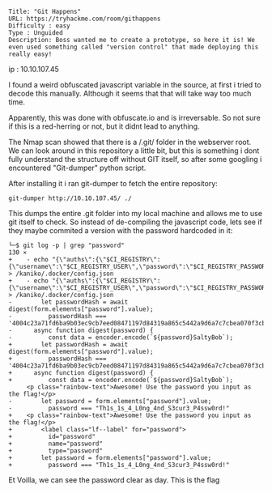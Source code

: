 ```
Title: "Git Happens"
URL: https://tryhackme.com/room/githappens
Difficulty : easy
Type : Unguided
Description: Boss wanted me to create a prototype, so here it is! We even used something called "version control" that made deploying this really easy!
```

ip : 10.10.107.45

I found a weird obfuscated javascript variable in the source, at first i tried to decode this manually. Although it seems that that will take way too much time.

Apparently, this was done with obfuscate.io and is irreversable. So not sure if this is a red-herring or not, but it didnt lead to anything.


The Nmap scan showed that there is a /.git/ folder in the webserver root. We can look around in this repository a little bit, but this is something i dont fully understand the structure off without GIT itself, so after some googling i encountered "Git-dumper" python script.

After installing it i ran git-dumper to fetch the entire repository:

``git-dumper http://10.10.107.45/ ./``

This dumps the entire .git folder into my local machine and allows me to use git itself to check. So instead of de-compiling the javascript code, lets see if they maybe commited a version with the password hardcoded in it:

  ```
  └─$ git log -p | grep "password"                                                                                                                                                                                                                                                                                                                                                                                                      130 ⨯
  +    - echo "{\"auths\":{\"$CI_REGISTRY\":{\"username\":\"$CI_REGISTRY_USER\",\"password\":\"$CI_REGISTRY_PASSWORD\"}}}" > /kaniko/.docker/config.json
  +    - echo "{\"auths\":{\"$CI_REGISTRY\":{\"username\":\"$CI_REGISTRY_USER\",\"password\":\"$CI_REGISTRY_PASSWORD\"}}}" > /kaniko/.docker/config.json
  -        let passwordHash = await digest(form.elements["password"].value);
  -          passwordHash === '4004c23a71fd6ba9b03ec9cb7eed08471197d84319a865c5442a9d6a7c7cbea070f3cb6aa5106ef80f679a88dbbaf89ff64cb351a151a5f29819a3c094ecebbb'
  -      async function digest(password) {
  -          const data = encoder.encode(`${password}SaltyBob`);
  +        let passwordHash = await digest(form.elements["password"].value);
  +          passwordHash === '4004c23a71fd6ba9b03ec9cb7eed08471197d84319a865c5442a9d6a7c7cbea070f3cb6aa5106ef80f679a88dbbaf89ff64cb351a151a5f29819a3c094ecebbb'
  +      async function digest(password) {
  +          const data = encoder.encode(`${password}SaltyBob`);
       <p class="rainbow-text">Awesome! Use the password you input as the flag!</p>
  -        let password = form.elements["password"].value;
  -          password === "Th1s_1s_4_L0ng_4nd_S3cur3_P4ssw0rd!"
  +    <p class="rainbow-text">Awesome! Use the password you input as the flag!</p>
  +        <label class="lf--label" for="password">
  +          id="password"
  +          name="password"
  +          type="password"
  +        let password = form.elements["password"].value;
  +          password === "Th1s_1s_4_L0ng_4nd_S3cur3_P4ssw0rd!"
```

Et Voilla, we can see the password clear as day. This is the flag
